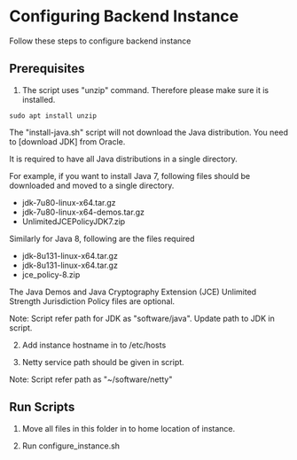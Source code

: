 Configuring Backend Instance
============================

Follow these steps to configure backend instance

## Prerequisites

1. The script uses "unzip" command. Therefore please make sure it is installed.

`sudo apt install unzip`

The "install-java.sh" script will not download the Java distribution. You need to [download JDK] from Oracle.

It is required to have all Java distributions in a single directory.

For example, if you want to install Java 7, following files should be downloaded and moved to a single directory.

 - jdk-7u80-linux-x64.tar.gz
 - jdk-7u80-linux-x64-demos.tar.gz
 - UnlimitedJCEPolicyJDK7.zip

Similarly for Java 8, following are the files required

 - jdk-8u131-linux-x64.tar.gz
 - jdk-8u131-linux-x64.tar.gz
 - jce_policy-8.zip

The Java Demos and Java Cryptography Extension (JCE) Unlimited Strength Jurisdiction Policy files are optional.

Note: Script refer path for JDK as "software/java". Update path to JDK in script.

2. Add instance hostname in to /etc/hosts

3. Netty service path should be given in script.

Note: Script refer path as "~/software/netty"

## Run Scripts

1. Move all files in this folder in to home location of instance. 

2. Run configure_instance.sh
